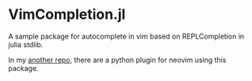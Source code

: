 # VimCompletion.jl

A sample package for autocomplete in vim based on REPLCompletion in julia stdlib.

In my [another repo](https://github.com/wangl-cc/my-vim-config), there are a python plugin for neovim using this package.
